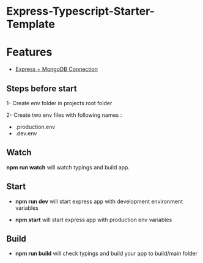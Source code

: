 # Express-Typescript-Starter-Template

# Features

- [Express + MongoDB Connection](https://github.com/ubeytdemirr/express-typescript-starter/tree/features/db/mongodb)

## Steps before start

1- Create env folder in projects root folder

2- Create two env files with following names :

- .production.env
- .dev.env

## Watch

**npm run watch** will watch typings and build app.

## Start

- **npm run dev** will start express app with development environment variables

- **npm start** will start express app with production env variables

## Build

- **npm run build** will check typings and build your app to build/main folder
